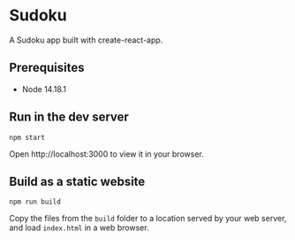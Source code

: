 # Sudoku

A Sudoku app built with create-react-app.

## Prerequisites
* Node 14.18.1

## Run in the dev server
```
npm start
```

Open http://localhost:3000 to view it in your browser.

## Build as a static website
```
npm run build
```

Copy the files from the `build` folder to a location served by your web server, and load `index.html`
in a web browser.

